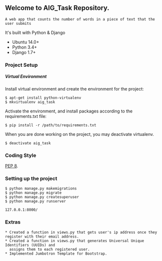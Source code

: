 ## Welcome to AIG_Task Repository.
```
A web app that counts the number of words in a piece of text that the user submits
```

It's built with Python & Django
* Ubuntu 14.0+
* Python 3.4+
* Django 1.7+

### Project Setup
##### Virtual Environment

Install virtual environment and create the environment for the project:
```
$ apt-get install python-virtualenv
$ mkvirtualenv aig_task
```

Activate the environment, and install packages according to the requirements.txt file:
```
$ pip install -r /path/to/requirements.txt
```

When you are done working on the project, you may deactivate virtualenv.
```
$ deactivate aig_task
```

### Coding Style
[PEP 8](https://www.python.org/dev/peps/pep-0008/).

### Setting up the project
```
$ python manage.py makemigrations
$ python manage.py migrate
$ python manage.py createsuperuser
$ python manage.py runserver

127.0.0.1:8000/
```

### Extras
```
* Created a function in views.py that gets user's ip address once they register with their email address.
* Created a function in views.py that generates Universal Unique Identifiers (UUIDs) and 
  assigns them to each registered user.
* Implemented Jumbotron Template for Bootstrap.
```

